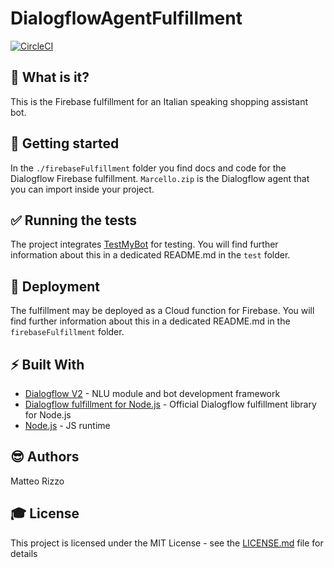 # DialogflowAgentFulfillment

[![CircleCI](https://circleci.com/gh/MatteoRizzo96/DialogflowAgentFulfillment.svg?style=svg)](https://circleci.com/gh/MatteoRizzo96/DialogflowAgentFulfillment)

## 🤖 What is it?

This is the Firebase fulfillment for an Italian speaking shopping assistant bot.

## 🙌 Getting started

In the `./firebaseFulfillment` folder you find docs and code for the Dialogflow Firebase fulfillment. `Marcello.zip` is the Dialogflow agent that you can import inside your project.

## ✅ Running the tests

The project integrates [TestMyBot](https://github.com/codeforequity-at/testmybot) for testing. You will find further information about this in a dedicated README.md in the `test` folder.

## 🚀 Deployment

The fulfillment may be deployed as a Cloud function for Firebase. You will find further information about this in a dedicated README.md in the `firebaseFulfillment` folder.
 
## ⚡ Built With

* [Dialogflow V2](https://dialogflow.com/) - NLU module and bot development framework
* [Dialogflow fulfillment for Node.js](https://github.com/dialogflow/dialogflow-fulfillment-nodejs) - Official Dialogflow fulfillment library for Node.js
* [Node.js](https://nodejs.org/it/) - JS runtime

## 😎 Authors

Matteo Rizzo

## 🎓 License

This project is licensed under the MIT License - see the [LICENSE.md](LICENSE.md) file for details
